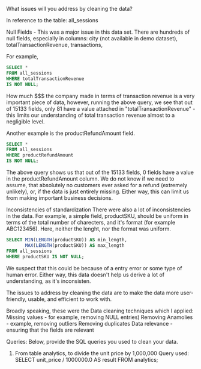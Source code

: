 What issues will you address by cleaning the data?

In reference to the table: all_sessions

Null Fields - This was a major issue in this data set.
There are hundreds of null fields, especially in columns: city (not available in demo dataset), totalTransactionRevenue, transactions, 

For example, 
```SQL
SELECT *
FROM all_sessions
WHERE totalTransactionRevenue
IS NOT NULL;
```

How much $$$ the company made in terms of transaction revenue is a very important piece of data, however, running the above query, we see that out of 15133 fields, only 81 have a value attached in "totalTransactionRevenue" - this limits our understanding of total transaction revenue almost to a negligible level.

Another example is the productRefundAmount field.
```SQL
SELECT *
FROM all_sessions
WHERE productRefundAmount
IS NOT NULL;
```
The above query shows us that out of the 15133 fields, 0 fields have a value in the productRefundAmount column. We do not know if we need to assume, that absolutely no customers ever asked for a refund (extremely unlikely), or, if the data is just entirely missing. Either way, this can limit us from making important business decisions.


Inconsistencies of standardization
There were also a lot of inconsistencies in the data.
For example, a simple field, productSKU, should be uniform in terms of the total number of charecters, and it's format (for example ABC123456). Here, neither the lenght, nor the format was uniform.
```SQL
SELECT MIN(LENGTH(productSKU)) AS min_length,
       MAX(LENGTH(productSKU)) AS max_length
FROM all_sessions
WHERE productSKU IS NOT NULL;
```
We suspect that this could be because of a entry error or some type of human error. Either way, this data doesn't help us derive a lot of understanding, as it's inconsisten.


The issues to address by cleaning the data are to make the data more user-friendly, usable, and efficient to work with.

Broadly speaking, these were the Data cleaning techniques which I applied:
Missing values - for example, removing NULL entries)
Removing Anamolies - example, removing outliers
Removing duplicates
Data relevance - ensuring that the fields are relevant

Queries:
Below, provide the SQL queries you used to clean your data.

1. From table analytics, to divide the unit price by 1,000,000
   Query used:
   SELECT unit_price / 1000000.0 AS result
FROM analytics;



